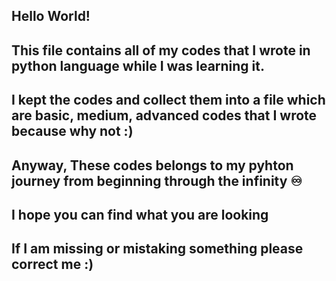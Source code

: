 ## Hello World!
## This file contains all of my codes that I wrote in python language while I was learning it.
## I kept the codes and collect them into a file which are basic, medium, advanced codes that I wrote because why not :)
## Anyway, These codes belongs to my pyhton journey from beginning through the infinity ♾️
## I hope you can find what you are looking
## If I am missing or mistaking something please correct me :)
## 
